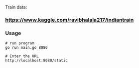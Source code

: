Train data:
### https://www.kaggle.com/ravibhalala217/indiantrain


### Usage
	# run program
	go run main.go 8080

	# Enter the URL 
	http://localhost:8080/static
